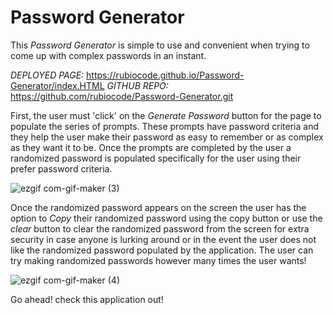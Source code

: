 # Password Generator 

This _Password Generator_ is simple to use and convenient when trying to come up with complex passwords in an instant. 

*DEPLOYED PAGE:* https://rubiocode.github.io/Password-Generator/index.HTML
*GITHUB REPO:* https://github.com/rubiocode/Password-Generator.git

First, the user must 'click' on the *Generate Password* button for the page to populate the series of prompts. These prompts have password criteria and they help the user make their password as easy to remember or as complex as they want it to be. Once the prompts are completed by the user a randomized password is populated specifically for the user using their prefer password criteria. 

![ezgif com-gif-maker (3)](https://user-images.githubusercontent.com/78938193/117563153-db6e9480-b058-11eb-98a2-62d62985c86c.gif)



 Once the randomized password appears on the screen the user has the option to *Copy* their randomized password using the copy button or use the *clear* button to clear the randomized password from the screen for extra security in case anyone is lurking around or in the event the user does not like the randomized password populated by the application. The user can try making randomized passwords however many times the user wants!


![ezgif com-gif-maker (4)](https://user-images.githubusercontent.com/78938193/117563141-c0038980-b058-11eb-80d7-1224fd1bebb3.gif)


Go ahead! check this application out! 
